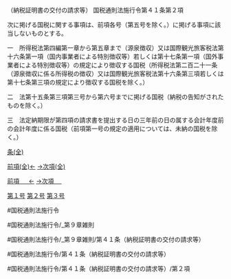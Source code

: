 （納税証明書の交付の請求等）
国税通則法施行令第４１条第２項

次に掲げる国税に関する事項は、前項各号（第五号を除く。）に掲げる事項に該当しないものとする。

一　所得税法第四編第一章から第五章まで（源泉徴収）又は国際観光旅客税法第十六条第一項（国内事業者による特別徴収等）若しくは第十七条第一項（国外事業者による特別徴収等）の規定により徴収する国税（所得税法第二百二十一条（源泉徴収に係る所得税の徴収）又は国際観光旅客税法第十六条第三項若しくは第十七条第三項の規定により徴収する国税を除く。）

二　法第十五条第三項第三号から第六号までに掲げる国税（納税の告知がされたものを除く。）

三　法定納期限が第四項の請求書を提出する日の三年前の日の属する会計年度前の会計年度に係る国税（前項第一号の規定の適用については、未納の国税を除く。）

[条(全)](国税通則法施行＿令＿第４１条_.md)

[前項(全)←](国税通則法施行＿令＿第４１条第１項_.md)    [→次項(全)](国税通則法施行＿令＿第４１条第３項_.md)

[前項 　 ←](国税通則法施行＿令＿第４１条第１項.md)    [→次項 　 ](国税通則法施行＿令＿第４１条第３項.md)

[第１号](国税通則法施行＿令＿第４１条第２項第１号.md)  [第２号](国税通則法施行＿令＿第４１条第２項第２号.md)  [第３号](国税通則法施行＿令＿第４１条第２項第３号.md)  

#国税通則法施行令

#国税通則法施行令/_第９章雑則

#国税通則法施行令/_第９章雑則/第４１条（納税証明書の交付の請求等）

#国税通則法施行令/第４１条（納税証明書の交付の請求等）

#国税通則法施行令/第４１条（納税証明書の交付の請求等）/第２項


